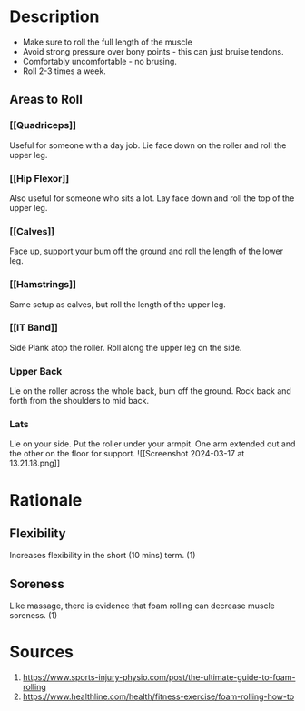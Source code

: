 # Description
- Make sure to roll the full length of the muscle
- Avoid strong pressure over bony points - this can just bruise tendons.
- Comfortably uncomfortable - no brusing.
- Roll 2-3 times a week.
## Areas to Roll
### [[Quadriceps]]
Useful for someone with a day job.
Lie face down on the roller and roll the upper leg.
### [[Hip Flexor]]
Also useful for someone who sits a lot.
Lay face down and roll the top of the upper leg.
### [[Calves]]
Face up, support your bum off the ground and roll the length of the lower leg.
### [[Hamstrings]]
Same setup as calves, but roll the length of the upper leg.
### [[IT Band]]
Side Plank atop the roller. Roll along the upper leg on the side.
### Upper Back
Lie on the roller across the whole back, bum off the ground. Rock back and forth from the shoulders to mid back.
### Lats
Lie on your side. Put the roller under your armpit. One arm extended out and the other on the floor for support.
![[Screenshot 2024-03-17 at 13.21.18.png]]
# Rationale
## Flexibility
Increases flexibility in the short (10 mins) term. (1)
## Soreness
Like massage, there is evidence that foam rolling can decrease muscle soreness. (1)
# Sources
1) https://www.sports-injury-physio.com/post/the-ultimate-guide-to-foam-rolling
2) https://www.healthline.com/health/fitness-exercise/foam-rolling-how-to